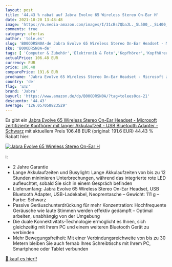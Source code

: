 ```yaml
---
layout: post
title: '44.43 % rabat auf Jabra Evolve 65 Wireless Stereo On-Ear H'
date: 2021-10-20 13:48:48
image: 'https://m.media-amazon.com/images/I/31cBs7QbaJL._SL500_._SL400_.jpg'
comments: true
category: ofertas
author: 'tole.es'
slug: 'B00ODRSN0A-de Jabra Evolve 65 Wireless Stereo On-Ear Headset - Microsoft...'
sku: 'B00ODRSN0A-de'
tags: [ 'Computer & Zubehör','Elektronik & Foto','Kopfhörer','Kopfhörer & Zubehör','jabra', ]
actualPrice: 106.48 EUR
currency: EUR
price: 106.48
comparePrice: 191.6 EUR
prodname: 'Jabra Evolve 65 Wireless Stereo On-Ear Headset - Microsoft zertifizierte Kopfhörer mit langer Akkulaufzeit - USB Bluetooth Adapter - Schwarz'
country: 'de'
flag: '🇩🇪'
brand: 'Jabra'
buyurl: 'https://www.amazon.de/dp/B00ODRSN0A/?tag=tolees0ca-21'
descuento: '44.43'
average: '126.057058823529'
---
```


Es gibt ein [Jabra Evolve 65 Wireless Stereo On-Ear Headset - Microsoft zertifizierte Kopfhörer mit langer Akkulaufzeit - USB Bluetooth Adapter - Schwarz](https://www.amazon.de/dp/B00ODRSN0A/?tag=tolees0ca-21) mit aktuellem Preis 106.48 EUR (original: 191.6 EUR) 44.43 % Rabatt hier:

[![Jabra Evolve 65 Wireless Stereo On-Ear H](https://m.media-amazon.com/images/I/31cBs7QbaJL._SL500_._SL400_.jpg)](https://www.amazon.de/dp/B00ODRSN0A/?tag=tolees0ca-21)

ℹ️:

- 2 Jahre Garantie
- Lange Akkulaufzeiten und Busylight: Lange Akkulaufzeiten von bis zu 12 Stunden minimieren Unterbrechungen, während das integrierte rote LED aufleuchtet, sobald Sie sich in einem Gespräch befinden
- Lieferumfang: Jabra Evolve 65 Wireless Stereo On-Ear Headset, USB Bluetooth Adapter, USB-Ladekabel, Neoprentasche – Gewicht: 111 g – Farbe: Schwarz
- Passive Geräuschunterdrückung für mehr Konzentration: Hochfrequente Geräusche wie laute Stimmen werden effektiv gedämpft – Optimal arbeiten, unabhängig von der Umgebung
- Die duale Konnektivitäts-Technologie ermöglicht es Ihnen, sich gleichzeitig mit Ihrem PC und einem weiteren Bluetooth Gerät zu verbinden
- Mehr Bewegungsfreiheit: Mit einer Verbindungsreichweite von bis zu 30 Metern bleiben Sie auch fernab Ihres Schreibtischs mit Ihrem PC, Smartphone oder Tablet verbunden

[🛒 kauf es hier!!](https://www.amazon.de/dp/B00ODRSN0A/?tag=tolees0ca-21)
